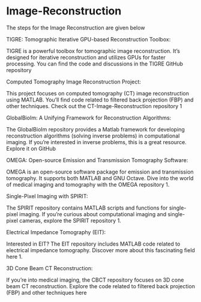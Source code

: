# Image-Reconstruction

The steps for the Image Reconstruction are given below

TIGRE: Tomographic Iterative GPU-based Reconstruction Toolbox:

TIGRE is a powerful toolbox for tomographic image reconstruction. It’s designed for iterative reconstruction and utilizes GPUs for faster processing. You can find the code and discussions in the TIGRE GitHub repository 

Computed Tomography Image Reconstruction Project:

This project focuses on computed tomography (CT) image reconstruction using MATLAB. You’ll find code related to filtered back projection (FBP) and other techniques. Check out the CT-Image-Reconstruction repository 1

GlobalBioIm: A Unifying Framework for Reconstruction Algorithms:

The GlobalBioIm repository provides a Matlab framework for developing reconstruction algorithms (solving inverse problems) in computational imaging. If you’re interested in inverse problems, this is a great resource. Explore it on GitHub 

OMEGA: Open-source Emission and Transmission Tomography Software:

OMEGA is an open-source software package for emission and transmission tomography. It supports both MATLAB and GNU Octave. Dive into the world of medical imaging and tomography with the OMEGA repository 1.

Single-Pixel Imaging with SPIRIT:

The SPIRIT repository contains MATLAB scripts and functions for single-pixel imaging. If you’re curious about computational imaging and single-pixel cameras, explore the SPIRIT repository 1.

Electrical Impedance Tomography (EIT):

Interested in EIT? The EIT repository includes MATLAB code related to electrical impedance tomography. Discover more about this fascinating field here 1.

3D Cone Beam CT Reconstruction:

If you’re into medical imaging, the CBCT repository focuses on 3D cone beam CT reconstruction. Explore the code related to filtered back projection (FBP) and other techniques here
